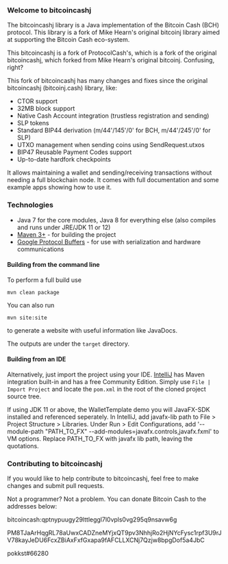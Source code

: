 ### Welcome to bitcoincashj

The bitcoincashj library is a Java implementation of the Bitcoin Cash (BCH) protocol. This library is a fork of Mike Hearn's original bitcoinj library aimed at supporting the Bitcoin Cash eco-system.

This bitcoincashj is a fork of ProtocolCash's, which is a fork of the original bitcoincashj, which forked from Mike Hearn's original bitcoinj. Confusing, right?

This fork of bitcoincashj has many changes and fixes since the original bitcoincashj (bitcoinj.cash) library, like:

- CTOR support
- 32MB block support
- Native Cash Account integration (trustless registration and sending)
- SLP tokens
- Standard BIP44 derivation (m/44'/145'/0' for BCH, m/44'/245'/0' for SLP)
- UTXO management when sending coins using SendRequest.utxos
- BIP47 Reusable Payment Codes support
- Up-to-date hardfork checkpoints

It allows maintaining a wallet and sending/receiving transactions without needing a full blockchain node. It comes with full documentation and some example apps showing how to use it.

### Technologies

* Java 7 for the core modules, Java 8 for everything else (also compiles and runs under JRE/JDK 11 or 12)
* [Maven 3+](http://maven.apache.org) - for building the project
* [Google Protocol Buffers](https://github.com/google/protobuf) - for use with serialization and hardware communications

#### Building from the command line

To perform a full build use
```
mvn clean package
```
You can also run
```
mvn site:site
```
to generate a website with useful information like JavaDocs.

The outputs are under the `target` directory.

#### Building from an IDE

Alternatively, just import the project using your IDE. [IntelliJ](http://www.jetbrains.com/idea/download/) has Maven integration built-in and has a free Community Edition. Simply use `File | Import Project` and locate the `pom.xml` in the root of the cloned project source tree.

If using JDK 11 or above, the WalletTemplate demo you will JavaFX-SDK installed and referenced seperately. In IntelliJ, add javafx-lib path to File > Project Structure > Libraries. Under Run > Edit Configurations, add '--module-path "PATH_TO_FX" --add-modules=javafx.controls,javafx.fxml' to VM options. Replace PATH_TO_FX with javafx lib path, leaving the quotations.

### Contributing to bitcoincashj

If you would like to help contribute to bitcoincashj, feel free to make changes and submit pull requests.

Not a programmer? Not a problem. You can donate Bitcoin Cash to the addresses below:

bitcoincash:qptnypuugy29lttleggl7l0vpls0vg295q9nsavw6g

PM8TJaArHqgRL78aUwxCADZneMYjxQT9pv3NhhjRo2HjNYcFysc1rpf3U9rJV78kayJeDU6FcxZBiAxFxfGxapa9fAFCLLXCNj7Qzjw8bpgDof5a4JbC

pokkst#66280
